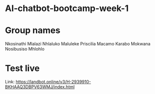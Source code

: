# AI-chatbot-bootcamp-week-1
# Group names
Nkosinathi Mlalazi 
Nhlaluko Maluleke
Priscilia Macamo
Karabo Mokwana
Nosibusiso Mhlohlo

# Test live
Link: https://landbot.online/v3/H-2939910-BKHAAQ3DBPV63WMJ/index.html
